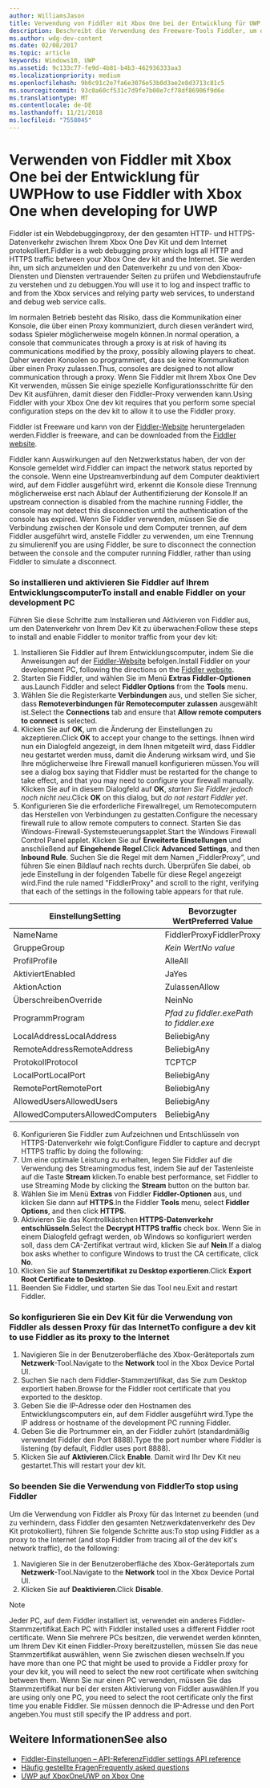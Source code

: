 ```yaml
---
author: WilliamsJason
title: Verwendung von Fiddler mit Xbox One bei der Entwicklung für UWP
description: Beschreibt die Verwendung des Freeware-Tools Fiddler, um den Netzwerkverkehr für ein Xbox One Dev Kit für UWP anzuzeigen.
ms.author: wdg-dev-content
ms.date: 02/08/2017
ms.topic: article
keywords: Windows10, UWP
ms.assetid: 9c133c77-fe9d-4b81-b4b3-462936333aa3
ms.localizationpriority: medium
ms.openlocfilehash: 9b0c91c2e7fa6e3076e53b0d3ae2e8d3713c81c5
ms.sourcegitcommit: 93c0a60cf531c7d9fe7b00e7cf78df86906f9d6e
ms.translationtype: MT
ms.contentlocale: de-DE
ms.lasthandoff: 11/21/2018
ms.locfileid: "7558045"
---
```

# <a name="how-to-use-fiddler-with-xbox-one-when-developing-for-uwp"></a><span data-ttu-id="62c44-104">Verwenden von Fiddler mit Xbox One bei der Entwicklung für UWP</span><span class="sxs-lookup"><span data-stu-id="62c44-104">How to use Fiddler with Xbox One when developing for UWP</span></span>

<span data-ttu-id="62c44-105">Fiddler ist ein Webdebuggingproxy, der den gesamten HTTP- und HTTPS-Datenverkehr zwischen Ihrem Xbox One Dev Kit und dem Internet protokolliert.</span><span class="sxs-lookup"><span data-stu-id="62c44-105">Fiddler is a web debugging proxy which logs all HTTP and HTTPS traffic between your Xbox One dev kit and the Internet.</span></span> <span data-ttu-id="62c44-106">Sie werden ihn, um sich anzumelden und den Datenverkehr zu und von den Xbox-Diensten und Diensten vertrauender Seiten zu prüfen und Webdienstaufrufe zu verstehen und zu debuggen.</span><span class="sxs-lookup"><span data-stu-id="62c44-106">You will use it to log and inspect traffic to and from the Xbox services and relying party web services, to understand and debug web service calls.</span></span> 

<span data-ttu-id="62c44-107">Im normalen Betrieb besteht das Risiko, dass die Kommunikation einer Konsole, die über einen Proxy kommuniziert, durch diesen verändert wird, sodass Spieler möglicherweise mogeln können.</span><span class="sxs-lookup"><span data-stu-id="62c44-107">In normal operation, a console that communicates through a proxy is at risk of having its communications modified by the proxy, possibly allowing players to cheat.</span></span> <span data-ttu-id="62c44-108">Daher werden Konsolen so programmiert, dass sie keine Kommunikation über einen Proxy zulassen.</span><span class="sxs-lookup"><span data-stu-id="62c44-108">Thus, consoles are designed to not allow communication through a proxy.</span></span> <span data-ttu-id="62c44-109">Wenn Sie Fiddler mit Ihrem Xbox One Dev Kit verwenden, müssen Sie einige spezielle Konfigurationsschritte für den Dev Kit ausführen, damit dieser den Fiddler-Proxy verwenden kann.</span><span class="sxs-lookup"><span data-stu-id="62c44-109">Using Fiddler with your Xbox One dev kit requires that you perform some special configuration steps on the dev kit to allow it to use the Fiddler proxy.</span></span> 

<span data-ttu-id="62c44-110">Fiddler ist Freeware und kann von der [Fiddler-Website](http://www.fiddler2.com/fiddler2/) heruntergeladen werden.</span><span class="sxs-lookup"><span data-stu-id="62c44-110">Fiddler is freeware, and can be downloaded from the [Fiddler website](http://www.fiddler2.com/fiddler2/).</span></span> 

<span data-ttu-id="62c44-111">Fiddler kann Auswirkungen auf den Netzwerkstatus haben, der von der Konsole gemeldet wird.</span><span class="sxs-lookup"><span data-stu-id="62c44-111">Fiddler can impact the network status reported by the console.</span></span> <span data-ttu-id="62c44-112">Wenn eine Upstreamverbindung auf dem Computer deaktiviert wird, auf dem Fiddler ausgeführt wird, erkennt die Konsole diese Trennung möglicherweise erst nach Ablauf der Authentifizierung der Konsole.</span><span class="sxs-lookup"><span data-stu-id="62c44-112">If an upstream connection is disabled from the machine running Fiddler, the console may not detect this disconnection until the authentication of the console has expired.</span></span> <span data-ttu-id="62c44-113">Wenn Sie Fiddler verwenden, müssen Sie die Verbindung zwischen der Konsole und dem Computer trennen, auf dem Fiddler ausgeführt wird, anstelle Fiddler zu verwenden, um eine Trennung zu simulieren</span><span class="sxs-lookup"><span data-stu-id="62c44-113">If you are using Fiddler, be sure to disconnect the connection between the console and the computer running Fiddler, rather than using Fiddler to simulate a disconnect.</span></span>

### <a name="to-install-and-enable-fiddler-on-your-development-pc"></a><span data-ttu-id="62c44-114">So installieren und aktivieren Sie Fiddler auf Ihrem Entwicklungscomputer</span><span class="sxs-lookup"><span data-stu-id="62c44-114">To install and enable Fiddler on your development PC</span></span>
<span data-ttu-id="62c44-115">Führen Sie diese Schritte zum Installieren und Aktivieren von Fiddler aus, um den Datenverkehr von Ihrem Dev Kit zu überwachen:</span><span class="sxs-lookup"><span data-stu-id="62c44-115">Follow these steps to install and enable Fiddler to monitor traffic from your dev kit:</span></span>

1. <span data-ttu-id="62c44-116">Installieren Sie Fiddler auf Ihrem Entwicklungscomputer, indem Sie die Anweisungen auf der [Fiddler-Website](http://www.fiddler2.com/fiddler2/) befolgen.</span><span class="sxs-lookup"><span data-stu-id="62c44-116">Install Fiddler on your development PC, following the directions on the [Fiddler website](http://www.fiddler2.com/fiddler2/).</span></span> 
2. <span data-ttu-id="62c44-117">Starten Sie Fiddler, und wählen Sie im Menü **Extras** **Fiddler-Optionen** aus.</span><span class="sxs-lookup"><span data-stu-id="62c44-117">Launch Fiddler and select **Fiddler Options** from the **Tools** menu.</span></span> 
3. <span data-ttu-id="62c44-118">Wählen Sie die Registerkarte **Verbindungen** aus, und stellen Sie sicher, dass **Remoteverbindungen für Remotecomputer zulassen** ausgewählt ist.</span><span class="sxs-lookup"><span data-stu-id="62c44-118">Select the **Connections** tab and ensure that **Allow remote computers to connect** is selected.</span></span> 
4. <span data-ttu-id="62c44-119">Klicken Sie auf **OK**, um die Änderung der Einstellungen zu akzeptieren.</span><span class="sxs-lookup"><span data-stu-id="62c44-119">Click **OK** to accept your change to the settings.</span></span> <span data-ttu-id="62c44-120">Ihnen wird nun ein Dialogfeld angezeigt, in dem Ihnen mitgeteilt wird, dass Fiddler neu gestartet werden muss, damit die Änderung wirksam wird, und Sie Ihre möglicherweise Ihre Firewall manuell konfigurieren müssen.</span><span class="sxs-lookup"><span data-stu-id="62c44-120">You will see a dialog box saying that Fiddler must be restarted for the change to take effect, and that you may need to configure your firewall manually.</span></span> <span data-ttu-id="62c44-121">Klicken Sie auf in diesem Dialogfeld auf **OK**, *starten Sie Fiddler jedoch noch nicht neu*.</span><span class="sxs-lookup"><span data-stu-id="62c44-121">Click **OK** on this dialog, but *do not restart Fiddler yet*.</span></span>
5. <span data-ttu-id="62c44-122">Konfigurieren Sie die erforderliche Firewallregel, um Remotecomputern das Herstellen von Verbindungen zu gestatten.</span><span class="sxs-lookup"><span data-stu-id="62c44-122">Configure the necessary firewall rule to allow remote computers to connect.</span></span> <span data-ttu-id="62c44-123">Starten Sie das Windows-Firewall-Systemsteuerungsapplet.</span><span class="sxs-lookup"><span data-stu-id="62c44-123">Start the Windows Firewall Control Panel applet.</span></span> <span data-ttu-id="62c44-124">Klicken Sie auf **Erweiterte Einstellungen** und anschließend auf **Eingehende Regel**.</span><span class="sxs-lookup"><span data-stu-id="62c44-124">Click **Advanced Settings**, and then **Inbound Rule**.</span></span> <span data-ttu-id="62c44-125">Suchen Sie die Regel mit dem Namen „FiddlerProxy“, und führen Sie einen Bildlauf nach rechts durch. Überprüfen Sie dabei, ob jede Einstellung in der folgenden Tabelle für diese Regel angezeigt wird.</span><span class="sxs-lookup"><span data-stu-id="62c44-125">Find the rule named "FiddlerProxy" and scroll to the right, verifying that each of the settings in the following table appears for that rule.</span></span>
  
  | <span data-ttu-id="62c44-126">Einstellung</span><span class="sxs-lookup"><span data-stu-id="62c44-126">Setting</span></span>           | <span data-ttu-id="62c44-127">Bevorzugter Wert</span><span class="sxs-lookup"><span data-stu-id="62c44-127">Preferred Value</span></span>                |
  | ----              | ----                           |
  | <span data-ttu-id="62c44-128">Name</span><span class="sxs-lookup"><span data-stu-id="62c44-128">Name</span></span>              | <span data-ttu-id="62c44-129">FiddlerProxy</span><span class="sxs-lookup"><span data-stu-id="62c44-129">FiddlerProxy</span></span>                   |
  | <span data-ttu-id="62c44-130">Gruppe</span><span class="sxs-lookup"><span data-stu-id="62c44-130">Group</span></span>             | *<span data-ttu-id="62c44-131">Kein Wert</span><span class="sxs-lookup"><span data-stu-id="62c44-131">No value</span></span>* |
  | <span data-ttu-id="62c44-132">Profil</span><span class="sxs-lookup"><span data-stu-id="62c44-132">Profile</span></span>           | <span data-ttu-id="62c44-133">Alle</span><span class="sxs-lookup"><span data-stu-id="62c44-133">All</span></span>                            |
  | <span data-ttu-id="62c44-134">Aktiviert</span><span class="sxs-lookup"><span data-stu-id="62c44-134">Enabled</span></span>           | <span data-ttu-id="62c44-135">Ja</span><span class="sxs-lookup"><span data-stu-id="62c44-135">Yes</span></span>                            |
  | <span data-ttu-id="62c44-136">Aktion</span><span class="sxs-lookup"><span data-stu-id="62c44-136">Action</span></span>            | <span data-ttu-id="62c44-137">Zulassen</span><span class="sxs-lookup"><span data-stu-id="62c44-137">Allow</span></span>                          |
  | <span data-ttu-id="62c44-138">Überschreiben</span><span class="sxs-lookup"><span data-stu-id="62c44-138">Override</span></span>          | <span data-ttu-id="62c44-139">Nein</span><span class="sxs-lookup"><span data-stu-id="62c44-139">No</span></span>                             |
  | <span data-ttu-id="62c44-140">Programm</span><span class="sxs-lookup"><span data-stu-id="62c44-140">Program</span></span>           | *<span data-ttu-id="62c44-141">Pfad zu fiddler.exe</span><span class="sxs-lookup"><span data-stu-id="62c44-141">Path to fiddler.exe</span></span>*          |
  | <span data-ttu-id="62c44-142">LocalAddress</span><span class="sxs-lookup"><span data-stu-id="62c44-142">LocalAddress</span></span>      | <span data-ttu-id="62c44-143">Beliebig</span><span class="sxs-lookup"><span data-stu-id="62c44-143">Any</span></span>                            |
  | <span data-ttu-id="62c44-144">RemoteAddress</span><span class="sxs-lookup"><span data-stu-id="62c44-144">RemoteAddress</span></span>     | <span data-ttu-id="62c44-145">Beliebig</span><span class="sxs-lookup"><span data-stu-id="62c44-145">Any</span></span>                            |
  | <span data-ttu-id="62c44-146">Protokoll</span><span class="sxs-lookup"><span data-stu-id="62c44-146">Protocol</span></span>          | <span data-ttu-id="62c44-147">TCP</span><span class="sxs-lookup"><span data-stu-id="62c44-147">TCP</span></span>                            |
  | <span data-ttu-id="62c44-148">LocalPort</span><span class="sxs-lookup"><span data-stu-id="62c44-148">LocalPort</span></span>         | <span data-ttu-id="62c44-149">Beliebig</span><span class="sxs-lookup"><span data-stu-id="62c44-149">Any</span></span>                            |
  | <span data-ttu-id="62c44-150">RemotePort</span><span class="sxs-lookup"><span data-stu-id="62c44-150">RemotePort</span></span>        | <span data-ttu-id="62c44-151">Beliebig</span><span class="sxs-lookup"><span data-stu-id="62c44-151">Any</span></span>                            |
  | <span data-ttu-id="62c44-152">AllowedUsers</span><span class="sxs-lookup"><span data-stu-id="62c44-152">AllowedUsers</span></span>      | <span data-ttu-id="62c44-153">Beliebig</span><span class="sxs-lookup"><span data-stu-id="62c44-153">Any</span></span>                            |
  | <span data-ttu-id="62c44-154">AllowedComputers</span><span class="sxs-lookup"><span data-stu-id="62c44-154">AllowedComputers</span></span>  | <span data-ttu-id="62c44-155">Beliebig</span><span class="sxs-lookup"><span data-stu-id="62c44-155">Any</span></span>                            |


6. <span data-ttu-id="62c44-156">Konfigurieren Sie Fiddler zum Aufzeichnen und Entschlüsseln von HTTPS-Datenverkehr wie folgt:</span><span class="sxs-lookup"><span data-stu-id="62c44-156">Configure Fiddler to capture and decrypt HTTPS traffic by doing the following:</span></span>
  1. <span data-ttu-id="62c44-157">Um eine optimale Leistung zu erhalten, legen Sie Fiddler auf die Verwendung des Streamingmodus fest, indem Sie auf der Tastenleiste auf die Taste **Stream** klicken.</span><span class="sxs-lookup"><span data-stu-id="62c44-157">To enable best performance, set Fiddler to use Streaming Mode by clicking the **Stream** button on the button bar.</span></span>
  2. <span data-ttu-id="62c44-158">Wählen Sie im Menü **Extras** von Fiddler **Fiddler-Optionen** aus, und klicken Sie dann auf **HTTPS**.</span><span class="sxs-lookup"><span data-stu-id="62c44-158">In the Fiddler **Tools** menu, select **Fiddler Options**, and then click **HTTPS**.</span></span>
  3. <span data-ttu-id="62c44-159">Aktivieren Sie das Kontrollkästchen **HTTPS-Datenverkehr entschlüsseln**.</span><span class="sxs-lookup"><span data-stu-id="62c44-159">Select the **Decrypt HTTPS traffic** check box.</span></span> <span data-ttu-id="62c44-160">Wenn Sie in einem Dialogfeld gefragt werden, ob Windows so konfiguriert werden soll, dass dem CA-Zertifikat vertraut wird, klicken Sie auf **Nein**.</span><span class="sxs-lookup"><span data-stu-id="62c44-160">If a dialog box asks whether to configure Windows to trust the CA certificate, click **No**.</span></span>
  4. <span data-ttu-id="62c44-161">Klicken Sie auf **Stammzertifikat zu Desktop exportieren**.</span><span class="sxs-lookup"><span data-stu-id="62c44-161">Click **Export Root Certificate to Desktop**.</span></span>
7. <span data-ttu-id="62c44-162">Beenden Sie Fiddler, und starten Sie das Tool neu.</span><span class="sxs-lookup"><span data-stu-id="62c44-162">Exit and restart Fiddler.</span></span>

### <a name="to-configure-a-dev-kit-to-use-fiddler-as-its-proxy-to-the-internet"></a><span data-ttu-id="62c44-163">So konfigurieren Sie ein Dev Kit für die Verwendung von Fiddler als dessen Proxy für das Internet</span><span class="sxs-lookup"><span data-stu-id="62c44-163">To configure a dev kit to use Fiddler as its proxy to the Internet</span></span>

1. <span data-ttu-id="62c44-164">Navigieren Sie in der Benutzeroberfläche des Xbox-Geräteportals zum **Netzwerk**-Tool.</span><span class="sxs-lookup"><span data-stu-id="62c44-164">Navigate to the **Network** tool in the Xbox Device Portal UI.</span></span>
2. <span data-ttu-id="62c44-165">Suchen Sie nach dem Fiddler-Stammzertifikat, das Sie zum Desktop exportiert haben.</span><span class="sxs-lookup"><span data-stu-id="62c44-165">Browse for the Fiddler root certificate that you exported to the desktop.</span></span> 
3. <span data-ttu-id="62c44-166">Geben Sie die IP-Adresse oder den Hostnamen des Entwicklungscomputers ein, auf dem Fiddler ausgeführt wird.</span><span class="sxs-lookup"><span data-stu-id="62c44-166">Type the IP address or hostname of the development PC running Fiddler.</span></span>
4. <span data-ttu-id="62c44-167">Geben Sie die Portnummer ein, an der Fiddler zuhört (standardmäßig verwendet Fiddler den Port 8888).</span><span class="sxs-lookup"><span data-stu-id="62c44-167">Type the port number where Fiddler is listening (by default, Fiddler uses port 8888).</span></span> 
5. <span data-ttu-id="62c44-168">Klicken Sie auf **Aktivieren**.</span><span class="sxs-lookup"><span data-stu-id="62c44-168">Click **Enable**.</span></span> <span data-ttu-id="62c44-169">Damit wird Ihr Dev Kit neu gestartet.</span><span class="sxs-lookup"><span data-stu-id="62c44-169">This will restart your dev kit.</span></span>

### <a name="to-stop-using-fiddler"></a><span data-ttu-id="62c44-170">So beenden Sie die Verwendung von Fiddler</span><span class="sxs-lookup"><span data-stu-id="62c44-170">To stop using Fiddler</span></span>
<span data-ttu-id="62c44-171">Um die Verwendung von Fiddler als Proxy für das Internet zu beenden (und zu verhindern, dass Fiddler den gesamten Netzwerkdatenverkehr des Dev Kit protokolliert), führen Sie folgende Schritte aus:</span><span class="sxs-lookup"><span data-stu-id="62c44-171">To stop using Fiddler as a proxy to the Internet (and stop Fiddler from tracing all of the dev kit's network traffic), do the following:</span></span>

1. <span data-ttu-id="62c44-172">Navigieren Sie in der Benutzeroberfläche des Xbox-Geräteportals zum **Netzwerk**-Tool.</span><span class="sxs-lookup"><span data-stu-id="62c44-172">Navigate to the **Network** tool in the Xbox Device Portal UI.</span></span>
2. <span data-ttu-id="62c44-173">Klicken Sie auf **Deaktivieren**.</span><span class="sxs-lookup"><span data-stu-id="62c44-173">Click **Disable**.</span></span>

> [!NOTE]
> <span data-ttu-id="62c44-174">Jeder PC, auf dem Fiddler installiert ist, verwendet ein anderes Fiddler-Stammzertifikat.</span><span class="sxs-lookup"><span data-stu-id="62c44-174">Each PC with Fiddler installed uses a different Fiddler root certificate.</span></span> <span data-ttu-id="62c44-175">Wenn Sie mehrere PCs besitzen, die verwendet werden könnten, um Ihrem Dev Kit einen Fiddler-Proxy bereitzustellen, müssen Sie das neue Stammzertifikat auswählen, wenn Sie zwischen diesen wechseln.</span><span class="sxs-lookup"><span data-stu-id="62c44-175">If you have more than one PC that might be used to provide a Fiddler proxy for your dev kit, you will need to select the new root certificate when switching between them.</span></span> <span data-ttu-id="62c44-176">Wenn Sie nur einen PC verwenden, müssen Sie das Stammzertifikat nur bei der ersten Aktivierung von Fiddler auswählen.</span><span class="sxs-lookup"><span data-stu-id="62c44-176">If you are using only one PC, you need to select the root certificate only the first time you enable Fiddler.</span></span> <span data-ttu-id="62c44-177">Sie müssen dennoch die IP-Adresse und den Port angeben.</span><span class="sxs-lookup"><span data-stu-id="62c44-177">You must still specify the IP address and port.</span></span>

## <a name="see-also"></a><span data-ttu-id="62c44-178">Weitere Informationen</span><span class="sxs-lookup"><span data-stu-id="62c44-178">See also</span></span>
- [<span data-ttu-id="62c44-179">Fiddler-Einstellungen – API-Referenz</span><span class="sxs-lookup"><span data-stu-id="62c44-179">Fiddler settings API reference</span></span>](wdp-fiddler-api.md)
- [<span data-ttu-id="62c44-180">Häufig gestellte Fragen</span><span class="sxs-lookup"><span data-stu-id="62c44-180">Frequently asked questions</span></span>](frequently-asked-questions.md)
- [<span data-ttu-id="62c44-181">UWP auf XboxOne</span><span class="sxs-lookup"><span data-stu-id="62c44-181">UWP on Xbox One</span></span>](index.md)



